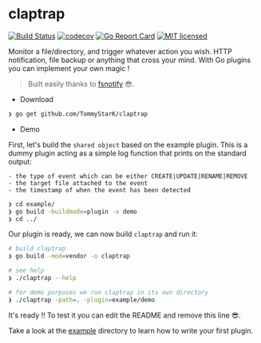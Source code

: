 # claptrap

[![Build Status](https://travis-ci.org/TommyStarK/claptrap.svg?branch=master)](https://travis-ci.org/TommyStarK/claptrap) [![codecov](https://codecov.io/gh/TommyStarK/claptrap/branch/master/graph/badge.svg?token=fVKEcM7KXv)](https://codecov.io/gh/TommyStarK/claptrap) [![Go Report Card](https://goreportcard.com/badge/github.com/TommyStarK/claptrap)](https://goreportcard.com/report/github.com/TommyStarK/claptrap) [![MIT licensed](https://img.shields.io/badge/license-MIT-blue.svg)](./LICENSE)

Monitor a file/directory, and trigger whatever action you wish. HTTP notification, file backup
or anything that cross your mind. With Go plugins you can implement your own magic !

> Built easily thanks to [fsnotify](https://github.com/fsnotify/fsnotify) :sunglasses:.

- Download

```bash
❯ go get github.com/TommyStarK/claptrap
```

- Demo

First, let's build the `shared object` based on the example plugin. This is a dummy plugin
acting as a simple log function that prints on the standard output:

    - the type of event which can be either CREATE|UPDATE|RENAME|REMOVE
    - the target file attached to the event
    - the timestamp of when the event has been detected

```bash
❯ cd example/
❯ go build -buildmode=plugin -o demo
❯ cd ../
```

Our plugin is ready, we can now build `claptrap` and run it:

```bash
# build claptrap
❯ go build -mod=vendor -o claptrap

# see help
❯ ./claptrap --help

# for demo purposes we run claptrap in its own directory
❯ ./claptrap -path=. -plugin=example/demo
```

It's ready !! To test it you can edit the README and remove this line :sunglasses:.

Take a look at the [example](https://github.com/TommyStarK/claptrap/blob/master/example) directory
to learn how to write your first plugin.
